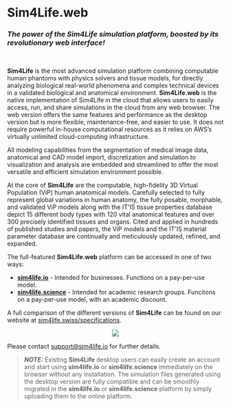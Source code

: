 # **Sim4Life.web** 

<!-- https://zmt.swiss/sim4life/ -->
### *The power of the **Sim4Life** simulation platform, boosted by its revolutionary web interface!*

<br>

**Sim4Life** is the most advanced simulation platform combining computable human phantoms with physics solvers and tissue models, for directly analyzing biological real-world phenomena and complex technical devices in a validated biological and anatomical environment. **Sim4Life.web** is the native implementation of Sim4Life in the cloud that allows users to easily access, run, and share simulations in the cloud from any web browser. The web version offers the same features and performance as the desktop version but is more flexible, maintenance-free, and easier to use. It does not require powerful in-house computational resources as it relies on AWS’s virtually unlimited cloud-computing infrastructure. 

All modeling capabilities from the segmentation of medical image data, anatomical and CAD model import, discretization and simulation to visualization and analysis are embedded and streamlined to offer the most versatile and efficient simulation environment possible.

At the core of **Sim4Life** are the computable, high-fidelity 3D Virtual Population (ViP) human anatomical models. Carefully selected to fully represent global variations in human anatomy, the fully posable, morphable, and validated ViP models along with the IT'IS tissue properties database depict 15 different body types with 120 vital anatomical features and over 300 precisely identified tissues and organs. Cited and applied in hundreds of published studies and papers, the ViP models and the IT'IS material parameter database are continually and meticulously updated, refined, and expanded. 

The full-featured **Sim4Life.web** platform can be accessed in one of two ways:
* [**sim4life.io**](https://sim4life.io/) - Intended for businesses. Functions on a pay-per-use model.
* [**sim4life.science**](https://sim4life.science/) - Intended for academic research groups. Funcitons on a pay-per-use model, with an academic discount.

A full comparison of the different versions of **Sim4Life** can be found on our website at [sim4life.swiss/specifications](https://sim4life.swiss/specifications).

<p align="center">  <img src="assets/vip3.png"> </p>

Please contact support@sim4life.io for further details.


> **_NOTE:_** Existing **Sim4Life** desktop users can easily create an account and start using **sim4life.io** or **sim4life.science**  immediately on the browser without any installation. The simulation files generated using the desktop version are fully compatible and can be smoothly migrated in the **sim4life.io** or **sim4life.science** platform by simply uploading them to the online platform.

<!-- <p align="center">  <img src="assets/sim4lifeio.gif"> </p>



<!-- https://zmt.swiss/in-silico/ 
It is the first computational life sciences platform integrating computable human phantoms with the most powerful physics solvers and the most advanced tissue models for directly analyzing biological real-world phenomena and complex technical devices in a 3D validated biological and anatomical environment.

<br>
<p align="center">
  <img src="https://zmt.swiss/assets/images/in-silico/_resampled/ResizedImageWzkzMCwxNThd/S4LFlowchart.png" width="90%" />
</p>
<br>

All modeling capabilities from the segmentation of medical image data, anatomical and CAD model import, discretization and simulation to visualization and analysis are embedded and streamlined to offer the most versatile and efficient simulation environment possible.

At the core of Sim4Life are the computable, high-fidelity 3D Virtual Population (ViP) human anatomical models. Carefully selected to fully represent global variations in human anatomy, the fully posable, morphable, and validated ViP models along with the IT'IS tissue properties database depict 15 different body types with 120 vital anatomical features and over 300 precisely identified tissues and organs. Cited and applied in hundreds of published studies and papers, the ViP models and the IT'IS material parameter database are continually and meticulously updated, refined, and expanded. 

Please contact support@sim4life.io for further details.

-->



<!-- https://zmt.swiss/academic/s4l-academic/sim4life-light/ -->


